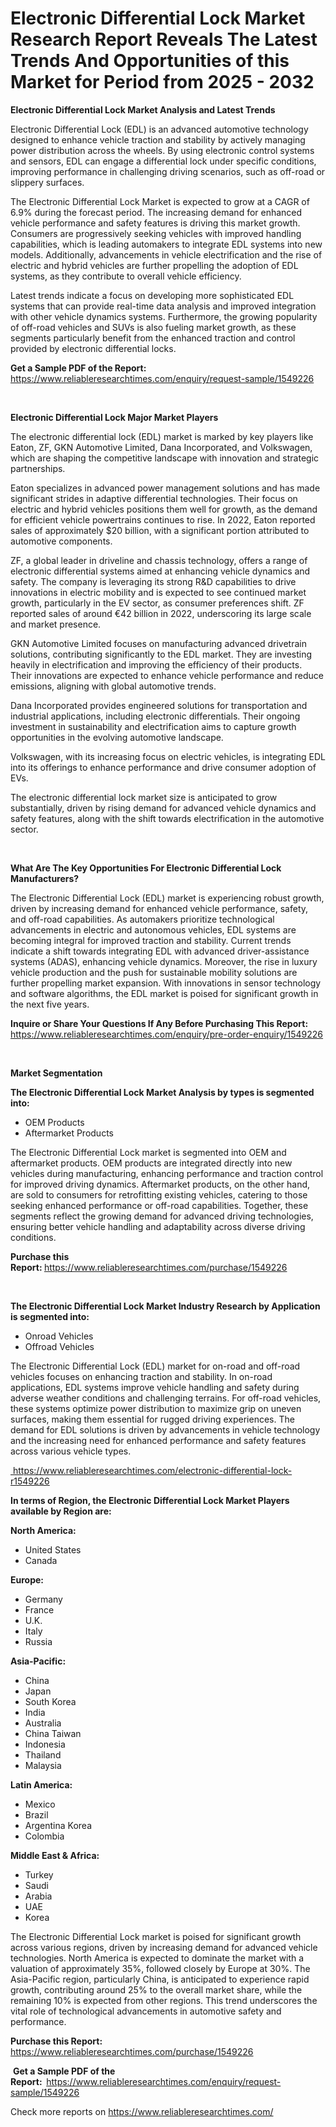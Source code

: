 <p><h1>Electronic Differential Lock Market Research Report Reveals The Latest Trends And Opportunities of this Market for Period from 2025 - 2032</h1></p><p><strong>Electronic Differential Lock Market Analysis and Latest Trends</strong></p>
<p><p>Electronic Differential Lock (EDL) is an advanced automotive technology designed to enhance vehicle traction and stability by actively managing power distribution across the wheels. By using electronic control systems and sensors, EDL can engage a differential lock under specific conditions, improving performance in challenging driving scenarios, such as off-road or slippery surfaces.</p><p>The Electronic Differential Lock Market is expected to grow at a CAGR of 6.9% during the forecast period. The increasing demand for enhanced vehicle performance and safety features is driving this market growth. Consumers are progressively seeking vehicles with improved handling capabilities, which is leading automakers to integrate EDL systems into new models. Additionally, advancements in vehicle electrification and the rise of electric and hybrid vehicles are further propelling the adoption of EDL systems, as they contribute to overall vehicle efficiency.</p><p>Latest trends indicate a focus on developing more sophisticated EDL systems that can provide real-time data analysis and improved integration with other vehicle dynamics systems. Furthermore, the growing popularity of off-road vehicles and SUVs is also fueling market growth, as these segments particularly benefit from the enhanced traction and control provided by electronic differential locks.</p></p>
<p><strong>Get a Sample PDF of the Report:&nbsp;</strong> <a href="https://www.reliableresearchtimes.com/enquiry/request-sample/1549226?utm_campaign=3322&utm_medium=2&utm_source=Github&utm_content=ia&utm_term=30032025&utm_id=electronic-differential-lock">https://www.reliableresearchtimes.com/enquiry/request-sample/1549226</a></p>
<p>&nbsp;</p>
<p><strong>Electronic Differential Lock Major Market Players</strong></p>
<p><p>The electronic differential lock (EDL) market is marked by key players like Eaton, ZF, GKN Automotive Limited, Dana Incorporated, and Volkswagen, which are shaping the competitive landscape with innovation and strategic partnerships. </p><p>Eaton specializes in advanced power management solutions and has made significant strides in adaptive differential technologies. Their focus on electric and hybrid vehicles positions them well for growth, as the demand for efficient vehicle powertrains continues to rise. In 2022, Eaton reported sales of approximately $20 billion, with a significant portion attributed to automotive components.</p><p>ZF, a global leader in driveline and chassis technology, offers a range of electronic differential systems aimed at enhancing vehicle dynamics and safety. The company is leveraging its strong R&D capabilities to drive innovations in electric mobility and is expected to see continued market growth, particularly in the EV sector, as consumer preferences shift. ZF reported sales of around €42 billion in 2022, underscoring its large scale and market presence.</p><p>GKN Automotive Limited focuses on manufacturing advanced drivetrain solutions, contributing significantly to the EDL market. They are investing heavily in electrification and improving the efficiency of their products. Their innovations are expected to enhance vehicle performance and reduce emissions, aligning with global automotive trends.</p><p>Dana Incorporated provides engineered solutions for transportation and industrial applications, including electronic differentials. Their ongoing investment in sustainability and electrification aims to capture growth opportunities in the evolving automotive landscape. </p><p>Volkswagen, with its increasing focus on electric vehicles, is integrating EDL into its offerings to enhance performance and drive consumer adoption of EVs.</p><p>The electronic differential lock market size is anticipated to grow substantially, driven by rising demand for advanced vehicle dynamics and safety features, along with the shift towards electrification in the automotive sector.</p></p>
<p>&nbsp;</p>
<p><strong>What Are The Key Opportunities For Electronic Differential Lock Manufacturers?</strong></p>
<p><p>The Electronic Differential Lock (EDL) market is experiencing robust growth, driven by increasing demand for enhanced vehicle performance, safety, and off-road capabilities. As automakers prioritize technological advancements in electric and autonomous vehicles, EDL systems are becoming integral for improved traction and stability. Current trends indicate a shift towards integrating EDL with advanced driver-assistance systems (ADAS), enhancing vehicle dynamics. Moreover, the rise in luxury vehicle production and the push for sustainable mobility solutions are further propelling market expansion. With innovations in sensor technology and software algorithms, the EDL market is poised for significant growth in the next five years.</p></p>
<p><strong>Inquire or Share Your Questions If Any Before Purchasing This Report:</strong> <a href="https://www.reliableresearchtimes.com/enquiry/pre-order-enquiry/1549226?utm_campaign=3322&utm_medium=2&utm_source=Github&utm_content=ia&utm_term=30032025&utm_id=electronic-differential-lock">https://www.reliableresearchtimes.com/enquiry/pre-order-enquiry/1549226</a></p>
<p>&nbsp;</p>
<p><strong>Market Segmentation</strong></p>
<p><strong>The Electronic Differential Lock Market Analysis by types is segmented into:</strong></p>
<p><ul><li>OEM Products</li><li>Aftermarket Products</li></ul></p>
<p><p>The Electronic Differential Lock market is segmented into OEM and aftermarket products. OEM products are integrated directly into new vehicles during manufacturing, enhancing performance and traction control for improved driving dynamics. Aftermarket products, on the other hand, are sold to consumers for retrofitting existing vehicles, catering to those seeking enhanced performance or off-road capabilities. Together, these segments reflect the growing demand for advanced driving technologies, ensuring better vehicle handling and adaptability across diverse driving conditions.</p></p>
<p><strong>Purchase this Report:&nbsp;</strong><a href="https://www.reliableresearchtimes.com/purchase/1549226?utm_campaign=3322&utm_medium=2&utm_source=Github&utm_content=ia&utm_term=30032025&utm_id=electronic-differential-lock">https://www.reliableresearchtimes.com/purchase/1549226</a></p>
<p>&nbsp;</p>
<p><strong>The Electronic Differential Lock Market Industry Research by Application is segmented into:</strong></p>
<p><ul><li>Onroad Vehicles</li><li>Offroad Vehicles</li></ul></p>
<p><p>The Electronic Differential Lock (EDL) market for on-road and off-road vehicles focuses on enhancing traction and stability. In on-road applications, EDL systems improve vehicle handling and safety during adverse weather conditions and challenging terrains. For off-road vehicles, these systems optimize power distribution to maximize grip on uneven surfaces, making them essential for rugged driving experiences. The demand for EDL solutions is driven by advancements in vehicle technology and the increasing need for enhanced performance and safety features across various vehicle types.</p></p>
<p><a href="https://www.reliableresearchtimes.com/electronic-differential-lock-r1549226?utm_campaign=3322&utm_medium=2&utm_source=Github&utm_content=ia&utm_term=30032025&utm_id=electronic-differential-lock">&nbsp;https://www.reliableresearchtimes.com/electronic-differential-lock-r1549226</a></p>
<p><strong>In terms of Region, the Electronic Differential Lock Market Players available by Region are:</strong></p>
<p>
    <p> <strong> North America: </strong>
        <ul>
            <li>United States</li>
            <li>Canada</li>
        </ul>
        </p> 
    <p> <strong> Europe: </strong>
        <ul>
            <li>Germany</li>
            <li>France</li>
            <li>U.K.</li>
            <li>Italy</li>
            <li>Russia</li>
        </ul>
        </p> 
    <p> <strong> Asia-Pacific: </strong>
        <ul>
            <li>China</li>
            <li>Japan</li>
            <li>South Korea</li>
            <li>India</li>
            <li>Australia</li>
            <li>China Taiwan</li>
            <li>Indonesia</li>
            <li>Thailand</li>
            <li>Malaysia</li>
        </ul>
        </p> 
    <p> <strong> Latin America: </strong>
        <ul>
            <li>Mexico</li>
            <li>Brazil</li>
            <li>Argentina Korea</li>
            <li>Colombia</li>
        </ul>
        </p> 
    <p> <strong> Middle East & Africa: </strong>
        <ul>
            <li>Turkey</li>
            <li>Saudi</li>
            <li>Arabia</li>
            <li>UAE</li>
            <li>Korea</li>
        </ul>
    </p>
    </p>
<p><p>The Electronic Differential Lock market is poised for significant growth across various regions, driven by increasing demand for advanced vehicle technologies. North America is expected to dominate the market with a valuation of approximately 35%, followed closely by Europe at 30%. The Asia-Pacific region, particularly China, is anticipated to experience rapid growth, contributing around 25% to the overall market share, while the remaining 10% is expected from other regions. This trend underscores the vital role of technological advancements in automotive safety and performance.</p></p>
<p><strong>Purchase this Report: </strong><a href="https://www.reliableresearchtimes.com/purchase/1549226?utm_campaign=3322&utm_medium=2&utm_source=Github&utm_content=ia&utm_term=30032025&utm_id=electronic-differential-lock">https://www.reliableresearchtimes.com/purchase/1549226</a></p>
<p>&nbsp;<strong>Get a Sample PDF of the Report:&nbsp;&nbsp;</strong><a href="https://www.reliableresearchtimes.com/enquiry/request-sample/1549226?utm_campaign=3322&utm_medium=2&utm_source=Github&utm_content=ia&utm_term=30032025&utm_id=electronic-differential-lock">https://www.reliableresearchtimes.com/enquiry/request-sample/1549226</a></p>
<p><strong></strong></p>
<p>Check more reports on <a href="https://www.reliableresearchtimes.com/?utm_campaign=3322&utm_medium=2&utm_source=Github&utm_content=ia&utm_term=30032025&utm_id=electronic-differential-lock">https://www.reliableresearchtimes.com/</a></p>